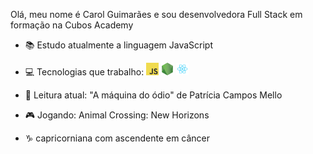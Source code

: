 Olá, meu nome é Carol Guimarães e sou desenvolvedora Full Stack em formação na Cubos Academy

- :books: Estudo atualmente a linguagem JavaScript 
- :computer: Tecnologias que trabalho:  <img height="20" src="https://raw.githubusercontent.com/github/explore/80688e429a7d4ef2fca1e82350fe8e3517d3494d/topics/javascript/javascript.png">  <img height="20" src="https://raw.githubusercontent.com/github/explore/80688e429a7d4ef2fca1e82350fe8e3517d3494d/topics/nodejs/nodejs.png">  <img height="20" src="https://raw.githubusercontent.com/github/explore/80688e429a7d4ef2fca1e82350fe8e3517d3494d/topics/react/react.png"> 

- :book: Leitura atual: "A máquina do ódio" de Patrícia Campos Mello
- :video_game: Jogando: Animal Crossing: New Horizons
- :capricorn: capricorniana com ascendente em câncer





